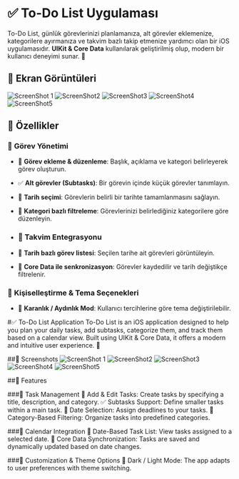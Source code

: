 # ✅ To-Do List Uygulaması

To-Do List, günlük görevlerinizi planlamanıza, alt görevler eklemenize, kategorilere ayırmanıza ve takvim bazlı takip etmenize yardımcı olan bir iOS uygulamasıdır. **UIKit & Core Data** kullanılarak geliştirilmiş olup, modern bir kullanıcı deneyimi sunar. 🚀  


## 📸 Ekran Görüntüleri  
![ScreenShot 1](https://github.com/user-attachments/assets/4a9599f7-f82d-4d03-b759-c69605bd603a)
![ScreenShot2](https://github.com/user-attachments/assets/6dfd5188-fb74-477b-b915-1f6ee8b1709b)
![ScreenShot3](https://github.com/user-attachments/assets/d369395d-e362-48c1-947d-3d04d478c5a7)
![ScreenShot4](https://github.com/user-attachments/assets/3ddafb29-94c1-4fa1-b8a3-d79e4b298d0f)
![ScreenShot5](https://github.com/user-attachments/assets/a64ee213-795c-4017-9a4f-f4fa12748890)




## 🎯 Özellikler

### 🔹 **Görev Yönetimi**
- 📝 **Görev ekleme & düzenleme**: Başlık, açıklama ve kategori belirleyerek görev oluşturun.
- ✅ **Alt görevler (Subtasks)**: Bir görevin içinde küçük görevler tanımlayın.
- 📅 **Tarih seçimi**: Görevlerin belirli bir tarihte tamamlanmasını sağlayın.
- 📂 **Kategori bazlı filtreleme**: Görevlerinizi belirlediğiniz kategorilere göre düzenleyin.

- ### 📅 **Takvim Entegrasyonu**
- 📆 **Tarih bazlı görev listesi**: Seçilen tarihe ait görevleri görüntüleyin.
- 🔄 **Core Data ile senkronizasyon**: Görevler kaydedilir ve tarih değiştikçe filtrelenir.

### 🎨 **Kişiselleştirme & Tema Seçenekleri**
- 🌙 **Karanlık / Aydınlık Mod**: Kullanıcı tercihlerine göre tema değiştirilebilir.

#✅ To-Do List Application
To-Do List is an iOS application designed to help you plan your daily tasks, add subtasks, categorize them, and track them based on a calendar view. Built using UIKit & Core Data, it offers a modern and intuitive user experience. 🚀

##📸 Screenshots
![ScreenShot 1](https://github.com/user-attachments/assets/78945e5c-4111-44be-bf2c-a2a7a9822b9f)
![ScreenShot2](https://github.com/user-attachments/assets/4a6db886-445b-40c7-86c0-de31252a2ead)
![ScreenShot3](https://github.com/user-attachments/assets/289b7aa3-b085-4df6-883a-c0cb52a49005)
![ScreenShot4](https://github.com/user-attachments/assets/0e33fad1-5b15-4821-bfa3-b86e434b33e1)
![ScreenShot5](https://github.com/user-attachments/assets/e47d720c-3ee1-4c46-88a2-9f088dd863b5)


##🎯 Features

###🔹 Task Management
📝 Add & Edit Tasks: Create tasks by specifying a title, description, and category.
✅ Subtasks Support: Define smaller tasks within a main task.
📅 Date Selection: Assign deadlines to your tasks.
📂 Category-Based Filtering: Organize tasks into predefined categories.

###📅 Calendar Integration
📆 Date-Based Task List: View tasks assigned to a selected date.
🔄 Core Data Synchronization: Tasks are saved and dynamically updated based on date changes.

###🎨 Customization & Theme Options
🌙 Dark / Light Mode: The app adapts to user preferences with theme switching.


